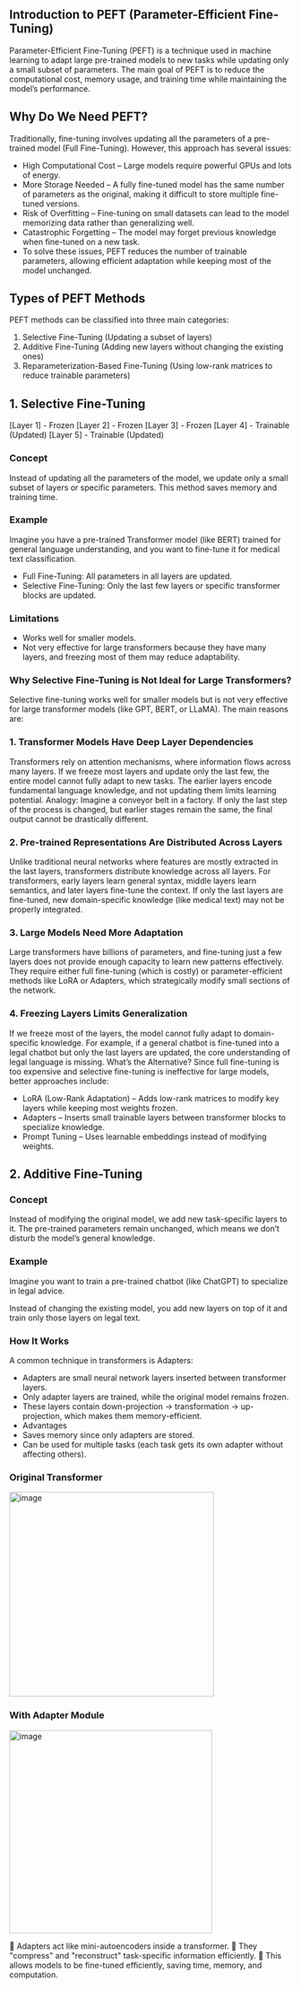 ## Introduction to PEFT (Parameter-Efficient Fine-Tuning)
Parameter-Efficient Fine-Tuning (PEFT) is a technique used in machine learning to adapt large pre-trained models to new tasks while updating only a small subset of parameters. The main goal of PEFT is to reduce the computational cost, memory usage, and training time while maintaining the model’s performance.

## Why Do We Need PEFT?
Traditionally, fine-tuning involves updating all the parameters of a pre-trained model (Full Fine-Tuning). However, this approach has several issues:

 - High Computational Cost – Large models require powerful GPUs and lots of energy.
 - More Storage Needed – A fully fine-tuned model has the same number of parameters as the original, making it difficult to store multiple fine-tuned versions.
 - Risk of Overfitting – Fine-tuning on small datasets can lead to the model memorizing data rather than generalizing well.
 - Catastrophic Forgetting – The model may forget previous knowledge when fine-tuned on a new task.
 - To solve these issues, PEFT reduces the number of trainable parameters, allowing efficient adaptation while keeping most of the model unchanged.

## Types of PEFT Methods

PEFT methods can be classified into three main categories:

1. Selective Fine-Tuning (Updating a subset of layers)
2. Additive Fine-Tuning (Adding new layers without changing the existing ones)
3. Reparameterization-Based Fine-Tuning (Using low-rank matrices to reduce trainable parameters)

## 1. Selective Fine-Tuning

[Layer 1] - Frozen
[Layer 2] - Frozen
[Layer 3] - Frozen
[Layer 4] - Trainable (Updated)
[Layer 5] - Trainable (Updated)


### Concept
Instead of updating all the parameters of the model, we update only a small subset of layers or specific parameters. This method saves memory and training time.

### Example
Imagine you have a pre-trained Transformer model (like BERT) trained for general language understanding, and you want to fine-tune it for medical text classification.

 - Full Fine-Tuning: All parameters in all layers are updated.
 - Selective Fine-Tuning: Only the last few layers or specific transformer blocks are updated.

### Limitations
 - Works well for smaller models.
 - Not very effective for large transformers because they have many layers, and freezing most of them may reduce adaptability.

### Why Selective Fine-Tuning is Not Ideal for Large Transformers?
Selective fine-tuning works well for smaller models but is not very effective for large transformer models (like GPT, BERT, or LLaMA). The main reasons are:

### 1. Transformer Models Have Deep Layer Dependencies
Transformers rely on attention mechanisms, where information flows across many layers.
If we freeze most layers and update only the last few, the entire model cannot fully adapt to new tasks.
The earlier layers encode fundamental language knowledge, and not updating them limits learning potential.
Analogy:
Imagine a conveyor belt in a factory. If only the last step of the process is changed, but earlier stages remain the same, the final output cannot be drastically different.

### 2. Pre-trained Representations Are Distributed Across Layers
Unlike traditional neural networks where features are mostly extracted in the last layers, transformers distribute knowledge across all layers.
For transformers, early layers learn general syntax, middle layers learn semantics, and later layers fine-tune the context.
If only the last layers are fine-tuned, new domain-specific knowledge (like medical text) may not be properly integrated.

### 3. Large Models Need More Adaptation
Large transformers have billions of parameters, and fine-tuning just a few layers does not provide enough capacity to learn new patterns effectively.
They require either full fine-tuning (which is costly) or parameter-efficient methods like LoRA or Adapters, which strategically modify small sections of the network.

### 4. Freezing Layers Limits Generalization
If we freeze most of the layers, the model cannot fully adapt to domain-specific knowledge.
For example, if a general chatbot is fine-tuned into a legal chatbot but only the last layers are updated, the core understanding of legal language is missing.
What’s the Alternative?
Since full fine-tuning is too expensive and selective fine-tuning is ineffective for large models, better approaches include:

 - LoRA (Low-Rank Adaptation) – Adds low-rank matrices to modify key layers while keeping most weights frozen.
 - Adapters – Inserts small trainable layers between transformer blocks to specialize knowledge.
 - Prompt Tuning – Uses learnable embeddings instead of modifying weights.


## 2. Additive Fine-Tuning
### Concept
Instead of modifying the original model, we add new task-specific layers to it. The pre-trained parameters remain unchanged, which means we don’t disturb the model’s general knowledge.

### Example
Imagine you want to train a pre-trained chatbot (like ChatGPT) to specialize in legal advice.

Instead of changing the existing model, you add new layers on top of it and train only those layers on legal text.

### How It Works
A common technique in transformers is Adapters:

 - Adapters are small neural network layers inserted between transformer layers.
 - Only adapter layers are trained, while the original model remains frozen.
 - These layers contain down-projection → transformation → up-projection, which makes them memory-efficient.
 - Advantages
 - Saves memory since only adapters are stored.
 - Can be used for multiple tasks (each task gets its own adapter without affecting others).

### Original Transformer
<img width="365" alt="image" src="https://github.com/user-attachments/assets/6718b917-30d6-4a69-9e64-6feb9ee28dd8" />

### With Adapter Module 

<img width="362" alt="image" src="https://github.com/user-attachments/assets/e73aec3d-f339-43f3-88d2-0a6766530095" />

🔹 Adapters act like mini-autoencoders inside a transformer.
🔹 They "compress" and "reconstruct" task-specific information efficiently.
🔹 This allows models to be fine-tuned efficiently, saving time, memory, and computation.

